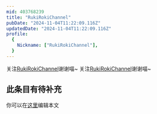 ```yaml
---
mid: 403768239
title: "RukiRokiChannel"
pubDate: "2024-11-04T11:22:09.116Z"
updatedDate: "2024-11-04T11:22:09.116Z"
profile:
  {
    Nickname: ["RukiRokiChannel"],
  }
---
```


关注[RukiRokiChannel](https://space.bilibili.com/403768239)谢谢喵~ 关注[RukiRokiChannel](https://space.bilibili.com/403768239)谢谢喵~

## 此条目有待补充
你可以在[这里](https://github.com/Yuhanawa/VTuber.ICU/edit/master/src/content/v/RukiRokiChannel/index.md)编辑本文

